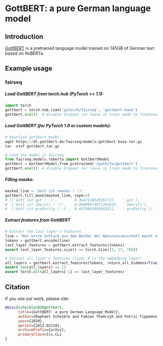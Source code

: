 # GottBERT: a pure German language model

## Introduction

[GottBERT](http://arxiv.org/abs/2012.02110) is a pretrained language model trained on 145GB of German text based on RoBERTa.

## Example usage

### fairseq
##### Load GottBERT from torch.hub (PyTorch >= 1.1):
```python
import torch
gottbert = torch.hub.load('pytorch/fairseq', 'gottbert-base')
gottbert.eval()  # disable dropout (or leave in train mode to finetune)
```

##### Load GottBERT (for PyTorch 1.0 or custom models):
```python
# Download gottbert model
wget https://dl.gottbert.de/fairseq/models/gottbert-base.tar.gz
tar -xzvf gottbert.tar.gz

# Load the model in fairseq
from fairseq.models.roberta import GottbertModel
gottbert = GottbertModel.from_pretrained('/path/to/gottbert')
gottbert.eval()  # disable dropout (or leave in train mode to finetune)
```

##### Filling masks:
```python
masked_line = 'Gott ist <mask> ! :)'
gottbert.fill_mask(masked_line, topk=3)
# [('Gott ist gut ! :)',        0.3642110526561737,   ' gut'),
#  ('Gott ist überall ! :)',    0.06009674072265625,  ' überall'),
#  ('Gott ist großartig ! :)',  0.0370681993663311,   ' großartig')]
```

##### Extract features from GottBERT

```python
# Extract the last layer's features
line = "Der erste Schluck aus dem Becher der Naturwissenschaft macht atheistisch , aber auf dem Grunde des Bechers wartet Gott !"
tokens = gottbert.encode(line)
last_layer_features = gottbert.extract_features(tokens)
assert last_layer_features.size() == torch.Size([1, 27, 768])

# Extract all layer's features (layer 0 is the embedding layer)
all_layers = gottbert.extract_features(tokens, return_all_hiddens=True)
assert len(all_layers) == 13
assert torch.all(all_layers[-1] == last_layer_features)
```
## Citation
If you use our work, please cite:

```bibtex
@misc{scheible2020gottbert,
      title={GottBERT: a pure German Language Model},
      author={Raphael Scheible and Fabian Thomczyk and Patric Tippmann and Victor Jaravine and Martin Boeker},
      year={2020},
      eprint={2012.02110},
      archivePrefix={arXiv},
      primaryClass={cs.CL}
}
```
